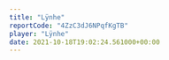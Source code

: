 ```yaml
---
title: "Lÿnhe"
reportCode: "4ZzC3dJ6NPqfKgTB"
player: "Lÿnhe"
date: 2021-10-18T19:02:24.561000+00:00
---
```


